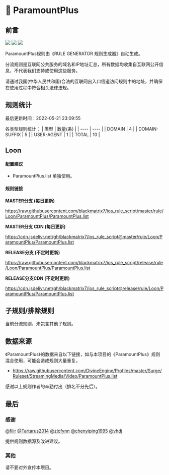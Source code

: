 # 🧸 ParamountPlus

## 前言

![](https://shields.io/badge/-移除重复规则-ff69b4) ![](https://shields.io/badge/-DOMAIN与DOMAIN--SUFFIX合并-green) ![](https://shields.io/badge/-IP--CIDR(6)合并-blueviolet) 

ParamountPlus规则由《RULE GENERATOR 规则生成器》自动生成。

分流规则是互联网公共服务的域名和IP地址汇总，所有数据均收集自互联网公开信息，不代表我们支持或使用这些服务。

请通过我国(中华人民共和国)合法的互联网出入口信道访问规则中的地址，并确保在使用过程中符合相关法律法规。

## 规则统计

最后更新时间：2022-05-21 23:09:55

各类型规则统计：
| 类型 | 数量(条)  | 
| ---- | ----  |
| DOMAIN | 4  | 
| DOMAIN-SUFFIX | 5  | 
| USER-AGENT | 1  | 
| TOTAL | 10  | 


## Loon 

#### 配置建议
- ParamountPlus.list 单独使用。

#### 规则链接
**MASTER分支 (每日更新)**

https://raw.githubusercontent.com/blackmatrix7/ios_rule_script/master/rule/Loon/ParamountPlus/ParamountPlus.list

**MASTER分支 CDN (每日更新)**

https://cdn.jsdelivr.net/gh/blackmatrix7/ios_rule_script@master/rule/Loon/ParamountPlus/ParamountPlus.list

**RELEASE分支 (不定时更新)**

https://raw.githubusercontent.com/blackmatrix7/ios_rule_script/release/rule/Loon/ParamountPlus/ParamountPlus.list

**RELEASE分支CDN (不定时更新)**

https://cdn.jsdelivr.net/gh/blackmatrix7/ios_rule_script@release/rule/Loon/ParamountPlus/ParamountPlus.list

## 子规则/排除规则


当前分流规则，未包含其他子规则。

## 数据来源

《ParamountPlus》的数据来自以下链接，如与本项目的《ParamountPlus》规则混合使用，可能会造成规则大量重复。

- https://raw.githubusercontent.com/DivineEngine/Profiles/master/Surge/Ruleset/StreamingMedia/Video/ParamountPlus.list


感谢以上规则作者的辛勤付出（排名不分先后）。

## 最后

### 感谢

[@fiiir](https://github.com/fiiir) [@Tartarus2014](https://github.com/Tartarus2014) [@zjcfynn](https://github.com/zjcfynn) [@chenyiping1995](https://github.com/chenyiping1995) [@vhdj](https://github.com/vhdj)

提供规则数据源及改进建议。

### 其他

请不要对外宣传本项目。